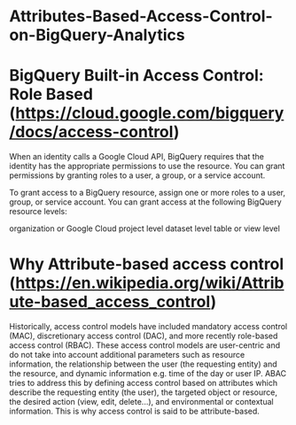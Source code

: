 # Attributes-Based-Access-Control-on-BigQuery-Analytics



# BigQuery Built-in Access Control: Role Based (https://cloud.google.com/bigquery/docs/access-control)

When an identity calls a Google Cloud API, BigQuery requires that the identity has the appropriate permissions to use the resource. You can grant permissions by granting roles to a user, a group, or a service account.

To grant access to a BigQuery resource, assign one or more roles to a user, group, or service account. You can grant access at the following BigQuery resource levels:

organization or Google Cloud project level
dataset level
table or view level

# Why Attribute-based access control (https://en.wikipedia.org/wiki/Attribute-based_access_control)
Historically, access control models have included mandatory access control (MAC), discretionary access control (DAC), and more recently role-based access control (RBAC). These access control models are user-centric and do not take into account additional parameters such as resource information, the relationship between the user (the requesting entity) and the resource, and dynamic information e.g. time of the day or user IP. ABAC tries to address this by defining access control based on attributes which describe the requesting entity (the user), the targeted object or resource, the desired action (view, edit, delete...), and environmental or contextual information. This is why access control is said to be attribute-based.

